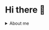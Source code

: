 # Hi there 👋
<details>
<summary>About me</summary>
  
## Junior
Стать программистом мечтал ещё в юности. [Первый комп](https://www.infania.net/misc/moboarchive/Compaq/Presario/Presario%206xx/Presario%20660/660quickspecs.html) появился где-то в 1994-м с предустановленной Windows 3.1. Интернета не было, книг тоже. Покупал диски с софтом на *"барахолках"*, устанавливал и изучал по help’ам со словарем. 

## Middle
Причем так *"насобачился"*, что даже поучаствовал в проекте по переводу на русский язык справки VBA для Финского филиала Microsoft в 1995-96 гг (*видимо в России представительства Microsoft на тот момент ещё не было*). Коллеги уехали сдавать проект в финку, а у меня тупо не оказалось загранпаспорта, и я остался не у дел.

## Senior
В 90-е, приходилось браться за всё, что могло принести хоть какой-то достаток. Но это всё было далеко от программирования. Но стали появляться книги. Стал покупать и изучать в свободное время. Ездить приходилось в центр города, но оно того стоило. Раз в месяц с восторгом и радостным предвкушением я отправлялся за новой книгой в ту единственную магическую лавку, где время пролетало незаметно. Так освоил пакет Microsoft Office, включая Access, Visio и Project. Потом линейку Adobe: Acrobat, Photoshop, Premiere, Encore DVD. Прервался на After Effect, потому что однажды ... увидел на полке VBA для Excel.

Но с книгой не сложилось, споткнулся на каком-то абзаце. То ли написана была криво, то ли мне не хватило настойчивости. Но знакомых программистов не было, интернета тоже. Не сложилось.

## Lead
Программистом стал сын. Начал водить его на разные детские курсы ещё до школы.  
И в какой-то момент стал себя "успокаивать", что типа реализовал мечту в сыне. Ну значит так.

## Now
Только душу не обманешь.

И вот в преддверии 56-летия, вспомнив чьи-то слова, что *"впереди есть ещё сколько-то дней"*, решил если не реализовать, то хотя бы попытаться приблизиться к мечте юности и поступил на курс Data Analyst. К чему это приведет – одному Богу известно. Но я точно знаю – впереди есть ещё сколько-то дней – и мне этого достаточно. Мозг по-прежнему, как и тридцать лет назад, впитывает знания жадно, с азартом. Да иначе и быть не может – он у меня тренирован.

</details>
<!---
magus1968/magus1968 is a ✨ special ✨ repository because its `README.md` (this file) appears on your GitHub profile.
You can click the Preview link to take a look at your changes.
--->
